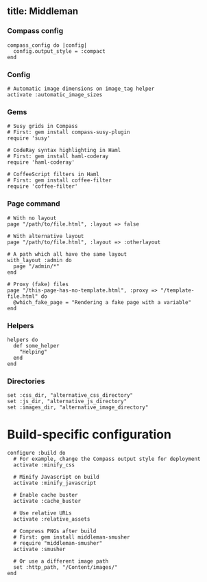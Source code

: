 title: Middleman
---

### Compass config

    compass_config do |config|
      config.output_style = :compact
    end

### Config

    # Automatic image dimensions on image_tag helper
    activate :automatic_image_sizes

### Gems

    # Susy grids in Compass
    # First: gem install compass-susy-plugin
    require 'susy'

    # CodeRay syntax highlighting in Haml
    # First: gem install haml-coderay
    require 'haml-coderay'

    # CoffeeScript filters in Haml
    # First: gem install coffee-filter
    require 'coffee-filter'


### Page command

    # With no layout
    page "/path/to/file.html", :layout => false

    # With alternative layout
    page "/path/to/file.html", :layout => :otherlayout

    # A path which all have the same layout
    with_layout :admin do
      page "/admin/*"
    end

    # Proxy (fake) files
    page "/this-page-has-no-template.html", :proxy => "/template-file.html" do
      @which_fake_page = "Rendering a fake page with a variable"
    end

### Helpers

    helpers do
      def some_helper
        "Helping"
      end
    end

### Directories

    set :css_dir, "alternative_css_directory"
    set :js_dir, "alternative_js_directory"
    set :images_dir, "alternative_image_directory"

# Build-specific configuration

    configure :build do
      # For example, change the Compass output style for deployment
      activate :minify_css

      # Minify Javascript on build
      activate :minify_javascript

      # Enable cache buster
      activate :cache_buster

      # Use relative URLs
      activate :relative_assets

      # Compress PNGs after build
      # First: gem install middleman-smusher
      # require "middleman-smusher"
      activate :smusher

      # Or use a different image path
      set :http_path, "/Content/images/"
    end
